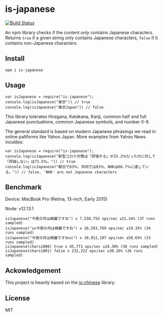 # is-japanese

[![Build Status](https://travis-ci.com/liyt96/is-japanese.svg?branch=main)](https://travis-ci.com/liyt96/is-japanese)

An npm library checks if the content *only* contains Japanese characters. Returns ``true`` if a 
given string only contains Japanese characters, ``false`` if it contains non-Japanese characters.

## Install

```
npm i is-japanese
```

## Usage

```
var isJapanese = require("is-japanese");
console.log(isJapanese("東京")) // true
console.log(isJapanese("東京Japan")) // false
```

This library tolerates Hiragana, Katakana, Kanji, common half and full Japanese punctuations, 
common Japanese symbols, and number 0-9.

The general standard is based on modern Japanese phrasings we read in online paltforms like Yahoo 
Japan. More examples from Yahoo News inculdes:

```
var isJapanese = require("is-japanese");
console.log(isJapanese("新型コロナ対策は「評価する」が25.2％だったのに対して「評価しない」は71.5％。")) // true
console.log(isJapanese("朝日で63％、共同では83％、NHKは68.7％に達している。")) // false, 'NHK' are not Japanese characters
```

## Benchmark

Device: MacBook Pro (Retina, 13-inch, Early 2015)

Node: v12.13.1

```
isJapanese("今夜の月は綺麗ですね") x 7,530,755 ops/sec ±21.34% (37 runs sampled)
isJapanese("ss今夜の月は綺麗ですね") x 20,593,769 ops/sec ±19.35% (34 runs sampled)
isJapanese("今夜の月は綺麗ですねss") x 10,912,107 ops/sec ±58.65% (33 runs sampled)
isJapanese(chars1000) true x 45,771 ops/sec ±24.30% (30 runs sampled)
isJapanese(chars1001) false x 232,222 ops/sec ±30.26% (26 runs sampled)
```

## Ackowledgement

This project is heavily based on the [is-chinese](https://github.com/alsotang/is-chinese) library.

## License

MIT